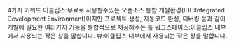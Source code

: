 4가지 키워드 
이클립스:무료로 사용할수있는 오픈소스 통합 개발환경(IDE:Integrated Development Environment)이지만 프로젝트 생성, 자동코드 완성, 디버킹 등과 같이 개발에 필요한 여러가지 기능을 통합적으로 제공해주는 틀
워크스페이스:이클립스 내부에서 사용되는 작은 창을 말합니다.
뷰:이클립스 내부에서 사용되는 작은 창을 말합니다.